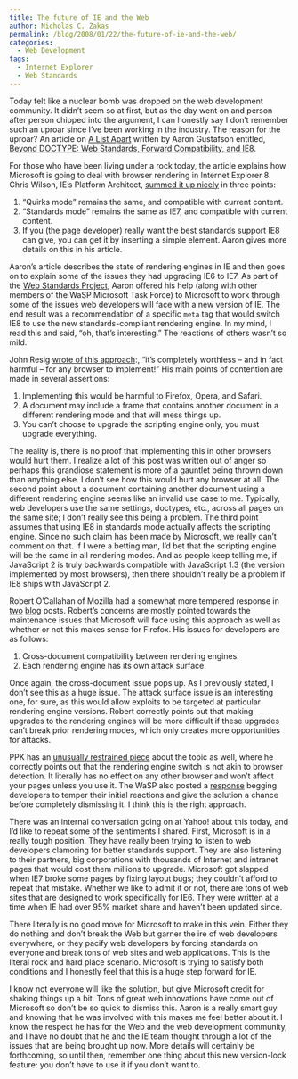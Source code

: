 ```yaml
---
title: The future of IE and the Web
author: Nicholas C. Zakas
permalink: /blog/2008/01/22/the-future-of-ie-and-the-web/
categories:
  - Web Development
tags:
  - Internet Explorer
  - Web Standards
---
```

Today felt like a nuclear bomb was dropped on the web development community. It didn&#8217;t seem so at first, but as the day went on and person after person chipped into the argument, I can honestly say I don&#8217;t remember such an uproar since I&#8217;ve been working in the industry. The reason for the uproar? An article on <a title="A List Apart" rel="external" href="http://www.alistapart.com">A List Apart</a> written by Aaron Gustafson entitled, <a rel="external" href="http://www.alistapart.com/articles/beyonddoctype">Beyond DOCTYPE: Web Standards, Forward Compatibility, and IE8</a>.

For those who have been living under a rock today, the article explains how Microsoft is going to deal with browser rendering in Internet Explorer 8. Chris Wilson, IE&#8217;s Platform Architect, <a title="Compatibility in IE8" rel="external" href="http://blogs.msdn.com/ie/archive/2008/01/21/compatibility-and-ie8.aspx">summed it up nicely</a> in three points:

  1. &#8220;Quirks mode&#8221; remains the same, and compatible with current content.
  2. &#8220;Standards mode&#8221; remains the same as IE7, and compatible with current content.
  3. If you (the page developer) really want the best standards support IE8 can give, you can get it by inserting a simple <meta> element. Aaron gives more details on this in his article.

Aaron&#8217;s article describes the state of rendering engines in IE and then goes on to explain some of the issues they had upgrading IE6 to IE7. As part of the <a title="Web Standards Project" rel="external" href="http://www.webstandards.org">Web Standards Project</a>, Aaron offered his help (along with other members of the WaSP Microsoft Task Force) to Microsoft to work through some of the issues web developers will face with a new version of IE. The end result was a recommendation of a specific `meta` tag that would switch IE8 to use the new standards-compliant rendering engine. In my mind, I read this and said, &#8220;oh, that&#8217;s interesting.&#8221; The reactions of others wasn&#8217;t so mild.

John Resig <a title="Meta Madness" rel="external" href="http://ejohn.org/blog/meta-madness/">wrote of this approach</a>:, &#8220;it&#8217;s completely worthless &#8211; and in fact harmful &#8211; for any browser to implement!&#8221; His main points of contention are made in several assertions:

  1. Implementing this would be harmful to Firefox, Opera, and Safari.
  2. A document may include a frame that contains another document in a different rendering mode and that will mess things up.
  3. You can&#8217;t choose to upgrade the scripting engine only, you must upgrade everything.

The reality is, there is no proof that implementing this in other browsers would hurt them. I realize a lot of this post was written out of anger so perhaps this grandiose statement is more of a gauntlet being thrown down than anything else. I don&#8217;t see how this would hurt any browser at all. The second point about a document containing another document using a different rendering engine seems like an invalid use case to me. Typically, web developers use the same settings, doctypes, etc., across all pages on the same site; I don&#8217;t really see this being a problem. The third point assumes that using IE8 in standards mode actually affects the scripting engine. Since no such claim has been made by Microsoft, we really can&#8217;t comment on that. If I were a betting man, I&#8217;d bet that the scripting engine will be the same in all rendering modes. And as people keep telling me, if JavaScript 2 is truly backwards compatible with JavaScript 1.3 (the version implemented by most browsers), then there shouldn&#8217;t really be a problem if IE8 ships with JavaScript 2.

Robert O&#8217;Callahan of Mozilla had a somewhat more tempered response in <a title="<META HTTP-EQUIV=&quot;X-BALL-CHAIN&quot;>" rel="external" href="http://weblogs.mozillazine.org/roc/archives/2008/01/post_2.html">two</a> <a title="Slipping The Ball And Chain" rel="external" href="http://weblogs.mozillazine.org/roc/archives/2008/01/slipping_the_ba.html">blog</a> posts. Robert&#8217;s concerns are mostly pointed towards the maintenance issues that Microsoft will face using this approach as well as whether or not this makes sense for Firefox. His issues for developers are as follows:

  1. Cross-document compatibility between rendering engines.
  2. Each rendering engine has its own attack surface.

Once again, the cross-document issue pops up. As I previously stated, I don&#8217;t see this as a huge issue. The attack surface issue is an interesting one, for sure, as this would allow exploits to be targeted at particular rendering engine versions. Robert correctly points out that making upgrades to the rendering engines will be more difficult if these upgrades can&#8217;t break prior rendering modes, which only creates more opportunities for attacks.

PPK has an <a title="The versioning switch is not a browser detect" rel="external" href="http://www.quirksmode.org/blog/archives/2008/01/the_versioning.html">unusually restrained piece</a> about the topic as well, where he correctly points out that the rendering engine switch is not akin to browser detection. It literally has no effect on any other browser and won&#8217;t affect your pages unless you use it. The WaSP also posted a <a title="Microsoft's Version Targeting Proposal" rel="external" href="http://www.webstandards.org/2008/01/22/microsofts-version-targeting-proposal/">response</a> begging developers to temper their initial reactions and give the solution a chance before completely dismissing it. I think this is the right approach.

There was an internal conversation going on at Yahoo! about this today, and I&#8217;d like to repeat some of the sentiments I shared. First, Microsoft is in a really tough position. They have really been trying to listen to web developers clamoring for better standards support. They are also listening to their partners, big corporations with thousands of Internet and intranet pages that would cost them millions to upgrade. Microsoft got slapped when IE7 broke some pages by fixing layout bugs; they couldn&#8217;t afford to repeat that mistake. Whether we like to admit it or not, there are tons of web sites that are designed to work specifically for IE6. They were written at a time when IE had over 95% market share and haven&#8217;t been updated since.

There literally is no good move for Microsoft to make in this vein. Either they do nothing and don&#8217;t break the Web but garner the ire of web developers everywhere, or they pacify web developers by forcing standards on everyone and break tons of web sites and web applications. This is the literal rock and hard place scenario. Microsoft is trying to satisfy both conditions and I honestly feel that this is a huge step forward for IE.

I know not everyone will like the solution, but give Microsoft credit for shaking things up a bit. Tons of great web innovations have come out of Microsoft so don&#8217;t be so quick to dismiss this. Aaron is a really smart guy and knowing that he was involved with this makes me feel better about it. I know the respect he has for the Web and the web development community, and I have no doubt that he and the IE team thought through a lot of the issues that are being brought up now. More details will certainly be forthcoming, so until then, remember one thing about this new version-lock feature: you don&#8217;t have to use it if you don&#8217;t want to.
